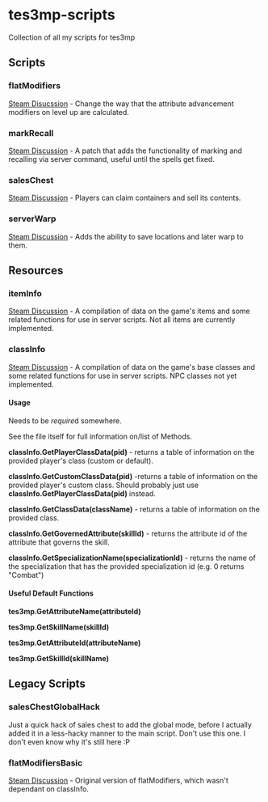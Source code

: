 # tes3mp-scripts
Collection of all my scripts for tes3mp
## Scripts
### flatModifiers
[Steam Disucssion](http://steamcommunity.com/groups/mwmulti/discussions/0/3182216552768549150/) - Change the way that the attribute advancement modifiers on level up are calculated.

### markRecall
[Steam Discussion](https://steamcommunity.com/groups/mwmulti/discussions/0/1488861734096173445/) - A patch that adds the functionality of marking and recalling via server command, useful until the spells get fixed.

### salesChest
[Steam Discussion](https://steamcommunity.com/groups/mwmulti/discussions/0/1483232961046461458/) - Players can claim containers and sell its contents.

### serverWarp
[Steam Discussion](https://steamcommunity.com/groups/mwmulti/discussions/0/1488861734099531437/) - Adds the ability to save locations and later warp to them.

## Resources
### itemInfo
[Steam Discussion](https://steamcommunity.com/groups/mwmulti/discussions/0/1483232961046419094/) - A compilation of data on the game's items and some related functions for use in server scripts. Not all items are currently implemented.

### classInfo
[Steam Discussion](https://steamcommunity.com/groups/mwmulti/discussions/0/1483233503861870523/) - A compilation of data on the game's base classes and some related functions for use in server scripts. NPC classes not yet implemented.
#### Usage
Needs to be *require*d somewhere.

See the file itself for full information on/list of Methods.

**classInfo.GetPlayerClassData(pid)** - returns a table of information on the provided player's class (custom or default).

**classInfo.GetCustomClassData(pid)** -returns a table of information on the provided player's custom class. Should probably just use **classInfo.GetPlayerClassData(pid)** instead.

**classInfo.GetClassData(className)** - returns a table of information on the provided class.

**classInfo.GetGovernedAttribute(skillId)** - returns the attribute id of the attribute that governs the skill.

**classInfo.GetSpecializationName(specializationId)** - returns the name of the specialization that has the provided specialization id (e.g. 0 returns "Combat")

#### Useful Default Functions
**tes3mp.GetAttributeName(attributeId)**

**tes3mp.GetSkillName(skillId)**

**tes3mp.GetAttributeId(attributeName)**

**tes3mp.GetSkillId(skillName)**

## Legacy Scripts
### salesChestGlobalHack
Just a quick hack of sales chest to add the global mode, before I actually added it in a less-hacky manner to the main script. Don't use this one. I don't even know why it's still here :P

### flatModifiersBasic
[Steam Discussion](https://steamcommunity.com/groups/mwmulti/discussions/0/1483233503861929448/) - Original version of flatModifiers, which wasn't dependant on classInfo.
